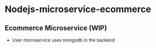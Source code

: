 # Nodejs-microservice-ecommerce
## Ecommerce Microservice (WIP)

- User microservice uses mongodb in the backend
